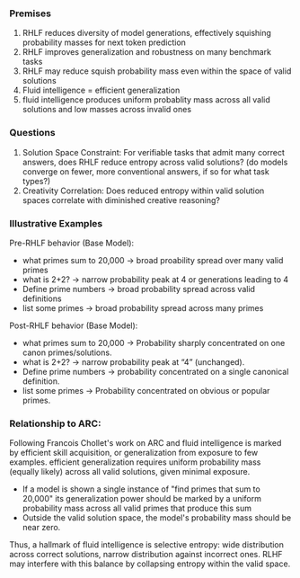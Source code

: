 ### Premises
1. RHLF reduces diversity of model generations, effectively squishing probability masses for next token prediction
2. RHLF improves generalization and robustness on many benchmark tasks
3. RHLF may reduce squish probability mass even within the space of valid solutions
4. Fluid intelligence = efficient generalization
5. fluid intelligence produces uniform probablity mass across all valid solutions and low masses across invalid ones

### Questions
1. Solution Space Constraint: For verifiable tasks that admit many correct answers, does RHLF reduce entropy across valid solutions? (do models converge on fewer, more conventional answers, if so for what task types?)
2. Creativity Correlation: Does reduced entropy within valid solution spaces correlate with diminished creative reasoning?

### Illustrative Examples
Pre-RHLF behavior (Base Model):
- what primes sum to 20,000 -> broad proability spread over many valid primes
- what is 2+2? -> narrow probability peak at 4 or generations leading to 4
- Define prime numbers -> broad probability spread across valid definitions
- list some primes -> broad probability spread across many primes

Post-RHLF behavior (Base Model):
- what primes sum to 20,000 -> Probability sharply concentrated on one canon primes/solutions.
- what is 2+2? -> narrow probability peak at “4” (unchanged).
- Define prime numbers -> probability concentrated on a single canonical definition.
- list some primes -> Probability concentrated on obvious or popular primes.

### Relationship to ARC: 
Following Francois Chollet's work on ARC and fluid intelligence is marked by efficient skill acquisition, or generalization from exposure to few examples. efficient generalization requires uniform probability mass (equally likely) across all valid solutions, given minimal exposure. 
- If a model is shown a single instance of "find primes that sum to 20,000" its generalization power should be marked by a uniform probability mass across all valid primes that produce this sum
- Outside the valid solution space, the model's probability mass should be near zero. 

Thus, a hallmark of fluid intelligence is selective entropy: wide distribution across correct solutions, narrow distribution against incorrect ones. RLHF may interfere with this balance by collapsing entropy within the valid space.